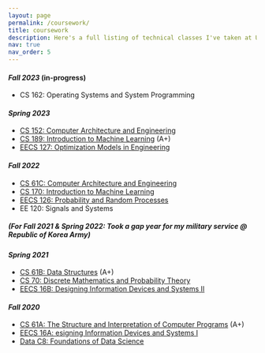 ```yaml
---
layout: page
permalink: /coursework/
title: coursework
description: Here's a full listing of technical classes I've taken at UC Berkeley so far.
nav: true
nav_order: 5
---
```

#### <em>Fall 2023</em> (in-progress)
- CS 162: Operating Systems and System Programming 

#### <em>Spring 2023</em> 
- [CS 152: Computer Architecture and Engineering](https://inst.eecs.berkeley.edu/~cs152/sp23/)
- [CS 189: Introduction to Machine Learning](https://people.eecs.berkeley.edu/~jrs/189s23/) (A+)
- [EECS 127: Optimization Models in Engineering](https://inst.eecs.berkeley.edu/~eecs127/sp23/)

#### <em>Fall 2022</em> 
- [CS 61C: Computer Architecture and Engineering](https://inst.eecs.berkeley.edu/~cs61c/fa22/)
- [CS 170: Introduction to Machine Learning](https://cs170.org/)
- [EECS 126: Probability and Random Processes](https://inst.eecs.berkeley.edu/~ee126/fa22/)
- EE 120: Signals and Systems

##### (For Fall 2021 & Spring 2022: Took a gap year for my military service @ Republic of Korea Army)

#### <em>Spring 2021</em> 
- [CS 61B: Data Structures](https://sp21.datastructur.es/) (A+)
- [CS 70: Discrete Mathematics and Probability Theory](https://www.sp21.eecs70.org/)
- [EECS 16B: Designing Information Devices and Systems II](https://inst.eecs.berkeley.edu/~ee16b/sp21/)

#### <em>Fall 2020</em> 
- [CS 61A: The Structure and Interpretation of Computer Programs](https://inst.eecs.berkeley.edu/~cs61a/fa20/) (A+)
- [EECS 16A: esigning Information Devices and Systems I](https://inst.eecs.berkeley.edu/~ee16a/fa20/)
- [Data C8: Foundations of Data Science](https://www.data8.org/fa20/)
